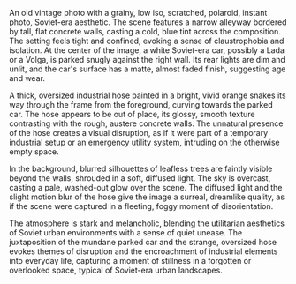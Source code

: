 An old vintage photo with a grainy, low iso, scratched, polaroid, instant photo, Soviet-era aesthetic. The scene features a narrow alleyway bordered by tall, flat concrete walls, casting a cold, blue tint across the composition. The setting feels tight and confined, evoking a sense of claustrophobia and isolation. At the center of the image, a white Soviet-era car, possibly a Lada or a Volga, is parked snugly against the right wall. Its rear lights are dim and unlit, and the car's surface has a matte, almost faded finish, suggesting age and wear.

A thick, oversized industrial hose painted in a bright, vivid orange snakes its way through the frame from the foreground, curving towards the parked car. The hose appears to be out of place, its glossy, smooth texture contrasting with the rough, austere concrete walls. The unnatural presence of the hose creates a visual disruption, as if it were part of a temporary industrial setup or an emergency utility system, intruding on the otherwise empty space.

In the background, blurred silhouettes of leafless trees are faintly visible beyond the walls, shrouded in a soft, diffused light. The sky is overcast, casting a pale, washed-out glow over the scene. The diffused light and the slight motion blur of the hose give the image a surreal, dreamlike quality, as if the scene were captured in a fleeting, foggy moment of disorientation.

The atmosphere is stark and melancholic, blending the utilitarian aesthetics of Soviet urban environments with a sense of quiet unease. The juxtaposition of the mundane parked car and the strange, oversized hose evokes themes of disruption and the encroachment of industrial elements into everyday life, capturing a moment of stillness in a forgotten or overlooked space, typical of Soviet-era urban landscapes.